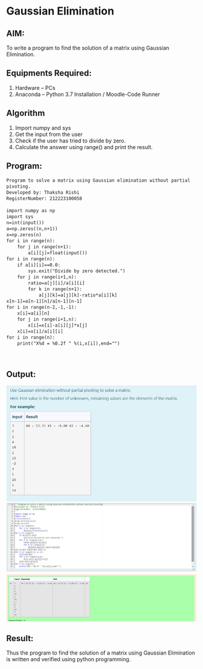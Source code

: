 # Gaussian Elimination

## AIM:
To write a program to find the solution of a matrix using Gaussian Elimination.

## Equipments Required:
1. Hardware – PCs
2. Anaconda – Python 3.7 Installation / Moodle-Code Runner

## Algorithm
1. Import numpy and sys
2. Get the input from the user
3. Check if the user has tried to divide by zero.
4. Calculate the answer using range() and print the result.

## Program:
```
Program to solve a matrix using Gaussian elimination without partial pivoting.
Developed by: Thaksha Rishi
RegisterNumber: 212223100058

import numpy as np
import sys
n=int(input())
a=np.zeros((n,n+1))
x=np.zeros(n)
for i in range(n):
    for j in range(n+1):
        a[i][j]=float(input())
for i in range(n):
    if a[i][i]==0.0:
        sys.exit("Divide by zero detected.")
    for j in range(i+1,n):
        ratio=a[j][i]/a[i][i]
        for k in range(n+1):
            a[j][k]=a[j][k]-ratio*a[i][k]
x[n-1]=a[n-1][n]/a[n-1][n-1]
for i in range(n-2,-1,-1):
    x[i]=a[i][n]
    for j in range(i+1,n):
        x[i]=x[i]-a[i][j]*x[j]
    x[i]=x[i]/a[i][i]
for i in range(n):
    print("X%d = %0.2f " %(i,x[i]),end="")

            
```

## Output:
![Alt text](<Screenshot 2023-12-31 153746.png>)
![Alt text](<Screenshot 2023-12-31 153904.png>)

## Result:
Thus the program to find the solution of a matrix using Gaussian Elimination is written and verified using python programming.

